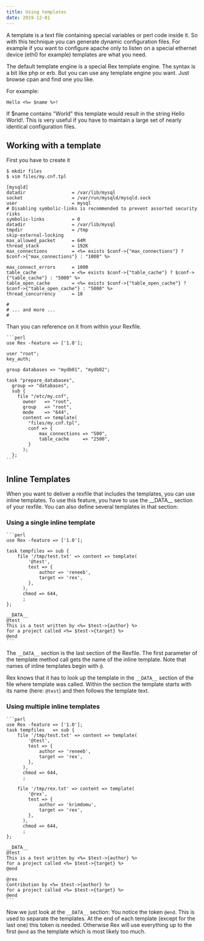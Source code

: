 ```yaml
---
title: Using templates
date: 2019-12-01
---
```


A template is a text file containing special variables or perl code inside it. So with this technique you can generate dynamic configuration files. For example if you want to configure apache only to listen on a special ethernet device (eth0 for example) templates are what you need.

The default template engine is a special Rex template engine. The syntax is a bit like php or erb. But you can use any template engine you want. Just browse cpan and find one you like.

For example:

    Hello <%= $name %>!

If $name contains "World" this template would result in the string Hello World!. This is very useful if you have to maintain a large set of nearly identical configuration files.

## Working with a template

First you have to create it

    $ mkdir files
    $ vim files/my.cnf.tpl

    [mysqld]
    datadir                 = /var/lib/mysql
    socket                  = /var/run/mysqld/mysqld.sock
    user                    = mysql
    # Disabling symbolic-links is recommended to prevent assorted security risks
    symbolic-links          = 0
    datadir                 = /var/lib/mysql
    tmpdir                  = /tmp
    skip-external-locking
    max_allowed_packet      = 64M
    thread_stack            = 192K
    max_connections         = <%= exists $conf->{"max_connections"} ? $conf->{"max_connections"} : "1000" %>

    max_connect_errors      = 1000
    table_cache             = <%= exists $conf->{"table_cache"} ? $conf->{"table_cache"} : "5000" %>
    table_open_cache        = <%= exists $conf->{"table_open_cache"} ? $conf->{"table_open_cache"} : "5000" %>
    thread_concurrency      = 10

    #
    # ... and more ...
    #

Than you can reference on it from within your Rexfile.

    ```perl
    use Rex -feature => ['1.0'];
    
    user "root";
    key_auth;
    
    group databases => "mydb01", "mydb02";
    
    task "prepare_databases",
      group => "databases",
      sub {
        file "/etc/my.cnf",
          owner   => "root",
          group   => "root",
          mode    => "644",
          content => template(
            "files/my.cnf.tpl",
            conf => {
                max_connections => "500",
                table_cache     => "2500",
            }
          );
      };
    ```

## Inline Templates

When you want to deliver a rexfile that includes the templates, you can use inline templates. To use this feature, you have to use the \_\_DATA\_\_ section of your rexfile. You can also define several templates in that section:

### Using a single inline template

    ```perl
    use Rex -feature => ['1.0'];
    
    task tempfiles => sub {
        file '/tmp/test.txt' => content => template(
            '@test',
            test => {
                author => 'reneeb',
                target => 'rex',
            },
          ),
          chmod => 644,
          ;
    };
    
    __DATA__
    @test
    This is a test written by <%= $test->{author} %>
    for a project called <%= $test->{target} %>
    @end
    ```

The `__DATA__` section is the last section of the Rexfile. The first parameter of the template method call gets the name of the inline template. Note that names of inline templates begin with `@`.

Rex knows that it has to look up the template in the `__DATA__` section of the file where template was called. Within the section the template starts with its name (here: `@test`) and then follows the template text.

### Using multiple inline templates

    ```perl
    use Rex -feature => ['1.0'];
    task tempfiles   => sub {
        file '/tmp/test.txt' => content => template(
            '@test',
            test => {
                author => 'reneeb',
                target => 'rex',
            },
          ),
          chmod => 644,
          ;
    
        file '/tmp/rex.txt' => content => template(
            '@rex',
            test => {
                author => 'krimdomu',
                target => 'rex',
            },
          ),
          chmod => 644,
          ;
    };
    
    __DATA__
    @test
    This is a test written by <%= $test->{author} %>
    for a project called <%= $test->{target} %>
    @end
    
    @rex
    Contribution by <%= $test->{author} %>
    for a project called <%= $test->{target} %>
    @end
    ```

Now we just look at the `__DATA__` section: You notice the token `@end`. This is used to separate the templates. At the end of each template (except for the last one) this token is needed. Otherwise Rex will use everything up to the first `@end` as the template which is most likely too much.
